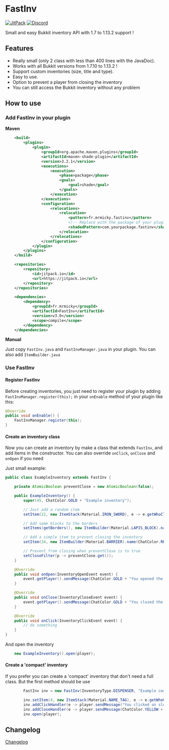 # FastInv
[![JitPack](https://jitpack.io/v/fr.mrmicky/FastInv.svg)](https://jitpack.io/#fr.mrmicky/FastInv)
[![Discord](https://img.shields.io/discord/390919659874156560.svg?colorB=7289da&label=discord&logo=discord&logoColor=white)](https://discord.gg/q9UwaBT)

Small and easy Bukkit inventory API with 1.7 to 1.13.2 support !

## Features
* Really small (only 2 class with less than 400 lines with the JavaDoc).
* Works with all Bukkit versions from 1.7.10 to 1.13.2 !
* Support custom inventories (size, title and type).
* Easy to use.
* Option to prevent a player from closing the inventory
* You can still access the Bukkit inventory without any problem

## How to use

### Add FastInv in your plugin
**Maven**
```xml
    <build>
        <plugins>
            <plugin>
                <groupId>org.apache.maven.plugins</groupId>
                <artifactId>maven-shade-plugin</artifactId>
                <version>3.2.1</version>
                <executions>
                    <execution>
                        <phase>package</phase>
                        <goals>
                            <goal>shade</goal>
                        </goals>
                    </execution>
                </executions>
                <configuration>
                    <relocations>
                        <relocation>
                            <pattern>fr.mrmicky.fastinv</pattern>
                            <!-- Replace with the package of your plugin ! -->
                            <shadedPattern>com.yourpackage.fastinv</shadedPattern>
                        </relocation>
                    </relocations>
                </configuration>
            </plugin>
        </plugins>
    </build>
```
```xml
    <repositories>
        <repository>
            <id>jitpack.io</id>
            <url>https://jitpack.io</url>
        </repository>
    </repositories>
```
```xml
    <dependencies>
        <dependency>
            <groupId>fr.mrmicky</groupId>
            <artifactId>FastInv</artifactId>
            <version>v3.0</version>
            <scope>compile</scope>
        </dependency>
    </dependencies>
```

**Manual**

Just copy `FastInv.java` and `FastInvManager.java` in your plugin. You can also add `ItemBuilder.java`

### Use FastInv

#### Register FastInv
Before creating inventories, you just need to register your plugin by adding `FastInvManager.register(this);` in your `onEnable` method of your plugin like this:
```java
@Override
public void onEnable() {
    FastInvManager.register(this);
}
```

#### Create an inventory class
Now you can create an inventory by make a class that extends `FastInv`, and add items in the constructor. 
You can also override `onClick`, `onClose` and `onOpen` if you need

Just small example:
```java
public class ExampleInventory extends FastInv {

    private AtomicBoolean preventClose = new AtomicBoolean(false);

    public ExampleInventory() {
        super(45, ChatColor.GOLD + "Example inventory");

        // Just add a random item
        setItem(22, new ItemStack(Material.IRON_SWORD), e -> e.getWhoClicked().sendMessage("You clicked on the sword"));

        // Add some blocks to the borders
        setItems(getBorders(), new ItemBuilder(Material.LAPIS_BLOCK).name(" ").build());

        // Add a simple item to prevent closing the inventory
        setItem(34, new ItemBuilder(Material.BARRIER).name(ChatColor.RED + "Prevent close").build(), e -> preventClose.set(!preventClose.get()));

        // Prevent from closing when preventClose is to true
        setCloseFilter(p -> preventClose.get());
    }

    @Override
    public void onOpen(InventoryOpenEvent event) {
        event.getPlayer().sendMessage(ChatColor.GOLD + "You opened the inventory");
    }

    @Override
    public void onClose(InventoryCloseEvent event) {
        event.getPlayer().sendMessage(ChatColor.GOLD + "You closed the inventory");
    }

    @Override
    public void onClick(InventoryClickEvent event) {
        // do something
    }
}
```

And open the inventory
```java
    new ExampleInventory().open(player);
```

#### Create a 'compact' inventory

If you prefer you can create a 'compact' inventory that don't need a full class. But the first method should be use

```java
        FastInv inv = new FastInv(InventoryType.DISPENSER, "Example compact inventory");

        inv.setItem(4, new ItemStack(Material.NAME_TAG), e -> e.getWhoClicked().sendMessage("You clicked on the name tag"));
        inv.addClickHandler(e -> player.sendMessage("You clicked on slot " + e.getSlot()));
        inv.addCloseHandler(e -> player.sendMessage(ChatColor.YELLOW + "Inventory closed"));
        inv.open(player);
```

## Changelog

[Changelog](CHANGELOG.md)
